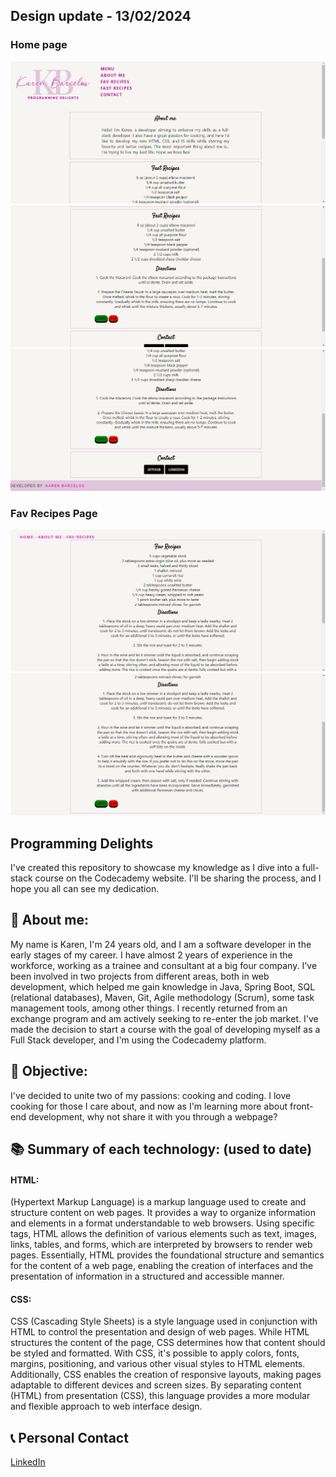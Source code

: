 ## Design update - 13/02/2024

### Home page
![TOP - Header](image-6.png)
![Middle](image-8.png)
![Bottom](image-9.png)

### Fav Recipes Page
![Top](image-10.png)
![Bottom](image-11.png)

## Programming Delights
I've created this repository to showcase my knowledge as I dive into a full-stack course on the Codecademy website. I'll be sharing the process, and I hope you all can see my dedication.

## 👩 About me: 
My name is Karen, I'm 24 years old, and I am a software developer in the early stages of my career. I have almost 2 years of experience in the workforce, working as a trainee and consultant at a big four company. I've been involved in two projects from different areas, both in web development, which helped me gain knowledge in Java, Spring Boot, SQL (relational databases), Maven, Git, Agile methodology (Scrum), some task management tools, among other things. I recently returned from an exchange program and am actively seeking to re-enter the job market. I've made the decision to start a course with the goal of developing myself as a Full Stack developer, and I'm using the Codecademy platform.

## 📑 Objective:
I've decided to unite two of my passions: cooking and coding. I love cooking for those I care about, and now as I'm learning more about front-end development, why not share it with you through a webpage?

## 📚 Summary of each technology: (used to date)

#### HTML: 
(Hypertext Markup Language) is a markup language used to create and structure content on web pages. It provides a way to organize information and elements in a format understandable to web browsers. Using specific tags, HTML allows the definition of various elements such as text, images, links, tables, and forms, which are interpreted by browsers to render web pages. Essentially, HTML provides the foundational structure and semantics for the content of a web page, enabling the creation of interfaces and the presentation of information in a structured and accessible manner.

#### CSS:
CSS (Cascading Style Sheets) is a style language used in conjunction with HTML to control the presentation and design of web pages. While HTML structures the content of the page, CSS determines how that content should be styled and formatted. With CSS, it's possible to apply colors, fonts, margins, positioning, and various other visual styles to HTML elements. Additionally, CSS enables the creation of responsive layouts, making pages adaptable to different devices and screen sizes. By separating content (HTML) from presentation (CSS), this language provides a more modular and flexible approach to web interface design.

## 📞 Personal Contact
[LinkedIn](https://www.linkedin.com/in/karenlbarcelos)
